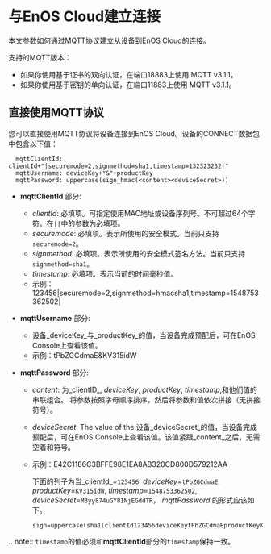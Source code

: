 # 与EnOS Cloud建立连接

本文参数如何通过MQTT协议建立从设备到EnOS Cloud的连接。

支持的MQTT版本：

- 如果你使用基于证书的双向认证，在端口18883上使用 MQTT v3.1.1。
- 如果你使用基于密钥的单向认证，在端口11883上使用 MQTT v3.1.1。

## 直接使用MQTT协议

您可以直接使用MQTT协议将设备连接到EnOS Cloud。设备的CONNECT数据包中包含以下值：

```
  mqttClientId: clientId+"|securemode=2,signmethod=sha1,timestamp=132323232|"
  mqttUsername: deviceKey+"&"+productKey
  mqttPassword: uppercase(sign_hmac(<content><deviceSecret>))
```

- **mqttClientId** 部分:

  - _clientId_: 必填项。可指定使用MAC地址或设备序列号。不可超过64个字符。在``||``中的参数为必填项。
  - _securemode_: 必填项。表示所使用的安全模式。当前只支持`securemode=2`。
  - _signmethod_: 必填项。表示所使用的安全模式签名方法。当前只支持`signmethod=sha1`。
  - _timestamp_: 必填项。表示当前的时间毫秒值。
  - 示例：123456|securemode=2,signmethod=hmacsha1,timestamp=1548753362502|

- **mqttUsername** 部分:

  - 设备_deviceKey_与_productKey_的值，当设备完成预配后，可在EnOS Console上查看该值。
  - 示例：tPbZGCdmaE&KV315idW

- **mqttPassword** 部分:

  <!--- **mqttPassword** 可以由[password小工具](../../_static/nonsdk_enosmqttsign_index.html)生成，传入指定的参数可以自动生成。-->
  - _content_: 为_clientID_, _deviceKey_, _productKey_, _timestamp_,和他们值的串联组合。 将参数按照字母顺序排序，然后将参数和值依次拼接（无拼接符号）。
  - _deviceSecret_: The value of the 设备_deviceSecret_的值，当设备完成预配后，可在EnOS Console上查看该值。该值紧跟_content_之后，无需空着和符号。
  - 示例：E42C1186C3BFFE98E1EA8AB320CD800D579212AA

    下面的列子为当_clientId_=`123456`, _deviceKey_=`tPbZGCdmaE`, _productKey_=`KV315idW`, _timestamp_=`1548753362502`, _deviceSecret_=`M3yy874uGY8INjEGddTR`， _mqttPassword_ 的形式应该如下。

    ```
    sign=uppercase(sha1(clientId123456deviceKeytPbZGCdmaEproductKeyKV315idWtimestamp1548753362502M3yy874uGY8INjEGddTR))
    ```

.. note:: `timestamp`的值必须和**mqttClientId**部分的`timestamp`保持一致。

<!--end-->
